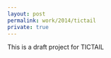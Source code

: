 ```yaml
---
layout: post
permalink: work/2014/tictail
private: true
---
```


This is a draft project for TICTAIL
